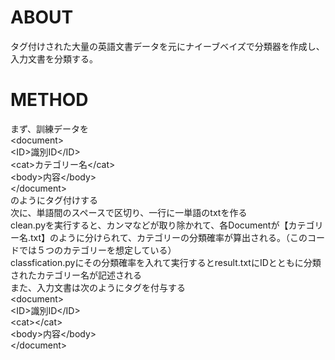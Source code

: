 # ABOUT
タグ付けされた大量の英語文書データを元にナイーブベイズで分類器を作成し、入力文書を分類する。<br/>
# METHOD
まず、訓練データを<br/>
&lt;document><br/>
    &lt;ID>識別ID&lt;/ID>
<br/>
    &lt;cat>カテゴリー名&lt;/cat><br/>
    &lt;body>内容&lt;/body><br/>
&lt;/document><br/>
のようにタグ付けする<br/>
次に、単語間のスペースで区切り、一行に一単語のtxtを作る<br/>
clean.pyを実行すると、カンマなどが取り除かれて、各Documentが【カテゴリー名.txt】のように分けられて、カテゴリーの分類確率が算出される。（このコードでは５つのカテゴリーを想定している）<br/>
classfication.pyにその分類確率を入れて実行するとresult.txtにIDとともに分類されたカテゴリー名が記述される<br/>
また、入力文書は次のようにタグを付与する<br/>
&lt;document><br/>
    &lt;ID>識別ID&lt;/ID>
    <br/>
    &lt;cat>&lt;/cat><br/>
    &lt;body>内容&lt;/body><br/>
&lt;/document>
